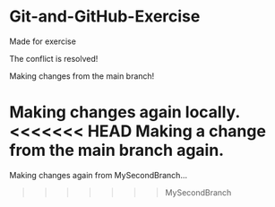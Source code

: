 # Git-and-GitHub-Exercise
Made for exercise

The conflict is resolved!

Making changes from the main branch!

Making changes again locally.
<<<<<<< HEAD
Making a change from the main branch again.
=======
Making changes again from MySecondBranch...
>>>>>>> MySecondBranch


